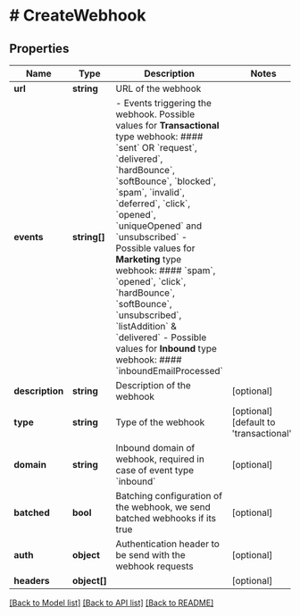 # # CreateWebhook

## Properties

Name | Type | Description | Notes
------------ | ------------- | ------------- | -------------
**url** | **string** | URL of the webhook |
**events** | **string[]** | - Events triggering the webhook. Possible values for **Transactional** type webhook: #### &#x60;sent&#x60; OR &#x60;request&#x60;, &#x60;delivered&#x60;, &#x60;hardBounce&#x60;, &#x60;softBounce&#x60;, &#x60;blocked&#x60;, &#x60;spam&#x60;, &#x60;invalid&#x60;, &#x60;deferred&#x60;, &#x60;click&#x60;, &#x60;opened&#x60;, &#x60;uniqueOpened&#x60; and &#x60;unsubscribed&#x60; - Possible values for **Marketing** type webhook: #### &#x60;spam&#x60;, &#x60;opened&#x60;, &#x60;click&#x60;, &#x60;hardBounce&#x60;, &#x60;softBounce&#x60;, &#x60;unsubscribed&#x60;, &#x60;listAddition&#x60; &amp; &#x60;delivered&#x60; - Possible values for **Inbound** type webhook: #### &#x60;inboundEmailProcessed&#x60; |
**description** | **string** | Description of the webhook | [optional]
**type** | **string** | Type of the webhook | [optional] [default to 'transactional']
**domain** | **string** | Inbound domain of webhook, required in case of event type &#x60;inbound&#x60; | [optional]
**batched** | **bool** | Batching configuration of the webhook, we send batched webhooks if its true | [optional]
**auth** | **object** | Authentication header to be send with the webhook requests | [optional]
**headers** | **object[]** |  | [optional]

[[Back to Model list]](../../README.md#models) [[Back to API list]](../../README.md#endpoints) [[Back to README]](../../README.md)
